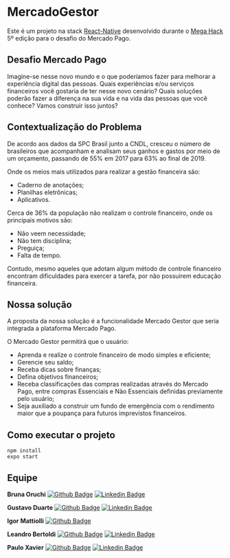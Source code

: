 # MercadoGestor

Este é um projeto na stack [React-Native](https://facebook.github.io/react-native/) desenvolvido durante o [Mega Hack](https://www.megahack.com.br/) 5º edição para o desafio do Mercado Pago.

## Desafio Mercado Pago

Imagine-se nesse novo mundo e o que poderíamos fazer para melhorar a experiência digital das pessoas. Quais experiências e/ou serviços financeiros você gostaria de ter nesse novo cenário? Quais soluções poderão fazer a diferença na sua vida e na vida das pessoas que você conhece? Vamos construir isso juntos?

## Contextualização do Problema

De acordo aos dados da SPC Brasil junto a CNDL, cresceu o número de brasileiros que acompanham e analisam seus ganhos e gastos por meio de um orçamento, passando de 55% em 2017 para 63% ao final de 2019.

Onde os meios mais utilizados para realizar a gestão financeira são:
* Caderno de anotações;
* Planilhas eletrônicas;
* Aplicativos.

Cerca de 36% da população não realizam o controle financeiro, onde os principais motivos são:
* Não veem necessidade;
* Não tem disciplina;
* Preguiça;
* Falta de tempo.

Contudo, mesmo aqueles que adotam algum método de controle financeiro encontram dificuldades para exercer a tarefa, por não possuírem educação financeira.

## Nossa solução

A proposta da nossa solução é a funcionalidade Mercado Gestor que seria integrada a plataforma Mercado Pago. 

O Mercado Gestor permitirá que o usuário: 
* Aprenda e realize o controle financeiro de modo simples e eficiente;
* Gerencie seu saldo;
* Receba dicas sobre finanças;
* Defina objetivos financeiros;
* Receba classificações das compras realizadas através do Mercado Pago, entre compras Essenciais e Não Essenciais definidas previamente pelo usuário;
* Seja auxiliado a construir um fundo de emergência com o rendimento maior que a poupança para futuros imprevistos financeiros.

## Como executar o projeto

```
npm install
expo start
```

## Equipe
**Bruna Oruchi**
[![Github Badge](https://img.shields.io/badge/-Github-000?style=flat-square&logo=Github&logoColor=white&link=https://github.com/brunaoruchi)](https://github.com/brunaoruchi)
[![Linkedin Badge](https://img.shields.io/badge/-LinkedIn-blue?style=flat-square&logo=Linkedin&logoColor=white&link=https://www.linkedin.com/in/brunaquispeoruchi/)](https://www.linkedin.com/in/brunaquispeoruchi/)

**Gustavo Duarte**
[![Github Badge](https://img.shields.io/badge/-Github-000?style=flat-square&logo=Github&logoColor=white&link=https://github.com/gustavooduarte)](https://github.com/gustavooduarte)
[![Linkedin Badge](https://img.shields.io/badge/-LinkedIn-blue?style=flat-square&logo=Linkedin&logoColor=white&link=https://www.linkedin.com/in/gustavooduarte/)](https://www.linkedin.com/in/gustavooduarte/)

**Igor Mattiolli**
[![Github Badge](https://img.shields.io/badge/-Github-000?style=flat-square&logo=Github&logoColor=white&link=https://github.com/igormattiolli)](https://github.com/igormattiolli)

**Leandro Bertoldi**
[![Github Badge](https://img.shields.io/badge/-Github-000?style=flat-square&logo=Github&logoColor=white&link=https://github.com/leandrocnb)](https://github.com/leandrocnb)
[![Linkedin Badge](https://img.shields.io/badge/-LinkedIn-blue?style=flat-square&logo=Linkedin&logoColor=white&link=https://www.linkedin.com/in/leandrocnb)](https://www.linkedin.com/in/leandrocnb/)

**Paulo Xavier**
[![Github Badge](https://img.shields.io/badge/-Github-000?style=flat-square&logo=Github&logoColor=white&link=https://github.com/PRXDO)](https://github.com/PRXDO)
[![Linkedin Badge](https://img.shields.io/badge/-LinkedIn-blue?style=flat-square&logo=Linkedin&logoColor=white&link=https://www.linkedin.com/in/paulo-roberto-a5a373157/)](https://www.linkedin.com/in/paulo-roberto-a5a373157/)


